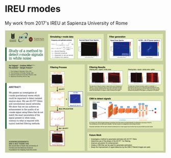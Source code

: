 # IREU rmodes
My work from 2017's IREU at Sapienza University of Rome


![](https://github.com/avivajpeyi/ireu_rmodes/blob/master/poster/poster_low_res.png)
